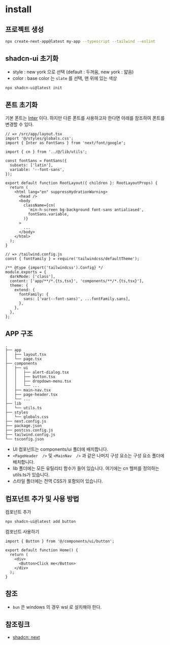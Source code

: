 # install

## 프로젝트 생성

```bash
npx create-next-app@latest my-app --typescript --tailwind --eslint
```

## shadcn-ui 초기화

- style : new york 으로 선택 (default : 두꺼움, new york : 얇음)
- color : base color 는 `slate` 를 선택, 맨 위에 있는 색상

```bash
npx shadcn-ui@latest init
```

## 폰트 초기화

기본 폰트는 [Inter](https://rsms.me/inter/) 이다. 하지만 다른 폰트를 사용하고자 한다면 아래를 참조하여 폰트를 변경할 수 있다.

```tsx
// => /src/app/layout.tsx
import '@/styles/globals.css';
import { Inter as FontSans } from 'next/font/google';

import { cn } from '../@/lib/utils';

const fontSans = FontSans({
  subsets: ['latin'],
  variable: '--font-sans',
});

export default function RootLayout({ children }: RootLayoutProps) {
  return (
    <html lang="en" suppressHydrationWarning>
      <head />
      <body
        className={cn(
          'min-h-screen bg-background font-sans antialiased',
          fontSans.variable,
        )}
      >
        ...
      </body>
    </html>
  );
}
```

```tsx
// => /tailwind.config.js
const { fontFamily } = require('tailwindcss/defaultTheme');

/** @type {import('tailwindcss').Config} */
module.exports = {
  darkMode: ['class'],
  content: ['app/**/*.{ts,tsx}', 'components/**/*.{ts,tsx}'],
  theme: {
    extend: {
      fontFamily: {
        sans: ['var(--font-sans)', ...fontFamily.sans],
      },
    },
  },
};
```

## APP 구조

```tree
.
├── app
│   ├── layout.tsx
│   └── page.tsx
├── components
│   ├── ui
│   │   ├── alert-dialog.tsx
│   │   ├── button.tsx
│   │   ├── dropdown-menu.tsx
│   │   └── ...
│   ├── main-nav.tsx
│   ├── page-header.tsx
│   └── ...
├── lib
│   └── utils.ts
├── styles
│   └── globals.css
├── next.config.js
├── package.json
├── postcss.config.js
├── tailwind.config.js
└── tsconfig.json
```

- UI 컴포넌트는 components/ui 폴더에 배치합니다.
- `<PageHeader  />` 및 `<MainNav  />` 과 같은 나머지 구성 요소는 구성 요소 폴더에 배치합니다.
- lib 폴더에는 모든 유틸리티 함수가 들어 있습니다. 여기에는 cn 헬퍼를 정의하는 utils.ts가 있습니다.
- 스타일 폴더에는 전역 CSS가 포함되어 있습니다.

## 컴포넌트 추가 및 사용 방법

컴포넌트 추가

```tsx
npx shadcn-ui@latest add button
```

컴포넌트 사용하기

```tsx
import { Button } from '@/components/ui/button';

export default function Home() {
  return (
    <div>
      <Button>Click me</Button>
    </div>
  );
}
```

## 참조

- `bun` 은 windows 의 경우 wsl 로 설치해야 한다.

## 참조링크

- [shadcn: next](https://ui.shadcn.com/docs/installation/next)

